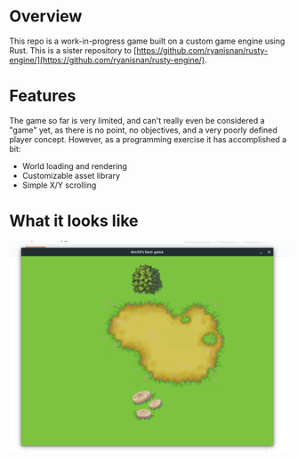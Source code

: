 # Overview

This repo is a work-in-progress game built on a custom game engine using Rust. This is a sister repository to [https://github.com/ryanisnan/rusty-engine/](https://github.com/ryanisnan/rusty-engine/).

# Features

The game so far is very limited, and can't really even be considered a "game" yet, as there is no point, no objectives, and a very poorly defined player concept. However, as a programming exercise it has accomplished a bit:

- World loading and rendering
- Customizable asset library
- Simple X/Y scrolling

# What it looks like

![sample.png](sample.png)
